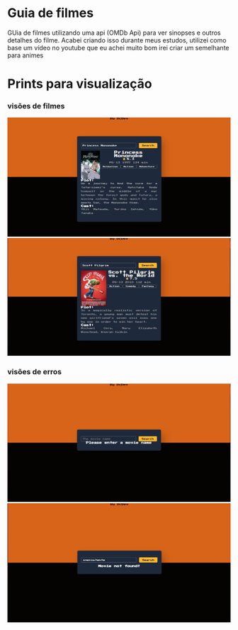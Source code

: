 # Guia de filmes
 GUia de filmes utilizando uma api (OMDb Api) para ver sinopses e outros detalhes do filme.
 Acabei criando isso durante meus estudos, utilizei como base um vídeo no youtube que eu achei muito bom
 irei criar um semelhante para animes 

<h1>Prints para visualização</h1>
<h3>visões de filmes </h3>
<img src="/images/myBabyFilm.jpeg">
<img src="/images/myFilm.jpeg">
<h3>visões de erros </h3>
<img src="/images/Error01.jpeg">
<img src="/images/error02.jpeg">